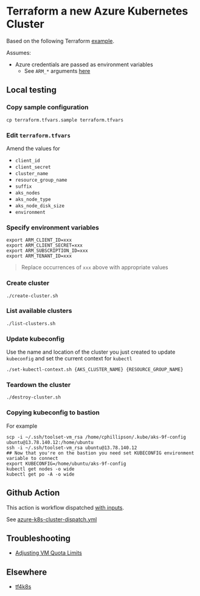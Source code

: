 # Terraform a new Azure Kubernetes Cluster

Based on the following Terraform [example](https://registry.terraform.io/providers/hashicorp/azurerm/latest/docs/resources/kubernetes_cluster#example-usage).


Assumes:

* Azure credentials are passed as environment variables
  * See `ARM_*` arguments [here](https://registry.terraform.io/providers/hashicorp/azurerm/latest/docs#argument-reference)


## Local testing

### Copy sample configuration

```
cp terraform.tfvars.sample terraform.tfvars
```

### Edit `terraform.tfvars`

Amend the values for

* `client_id`
* `client_secret`
* `cluster_name`
* `resource_group_name`
* `suffix`
* `aks_nodes`
* `aks_node_type`
* `aks_node_disk_size`
* `environment`


### Specify environment variables

```
export ARM_CLIENT_ID=xxx
export ARM_CLIENT_SECRET=xxx
export ARM_SUBSCRIPTION_ID=xxx
export ARM_TENANT_ID=xxx
```
> Replace occurrences of `xxx` above with appropriate values

### Create cluster

```
./create-cluster.sh
```

### List available clusters

```
./list-clusters.sh
```

### Update kubeconfig

Use the name and location of the cluster you just created to update `kubeconfig` and set the current context for `kubectl`

```
./set-kubectl-context.sh {AKS_CLUSTER_NAME} {RESOURCE_GROUP_NAME}
```

### Teardown the cluster

```
./destroy-cluster.sh
```

### Copying kubeconfig to bastion

For example

```
scp -i ~/.ssh/toolset-vm_rsa /home/cphillipson/.kube/aks-9f-config ubuntu@13.78.140.12:/home/ubuntu
ssh -i ~/.ssh/toolset-vm_rsa ubuntu@13.78.140.12
## Now that you're on the bastion you need set KUBECONFIG environment variable to connect
export KUBECONFIG=/home/ubuntu/aks-9f-config
kubectl get nodes -o wide
kubectl get po -A -o wide
```


## Github Action

This action is workflow dispatched [with inputs](https://docs.github.com/en/actions/using-workflows/workflow-syntax-for-github-actions#onworkflow_dispatchinputs).

See [azure-k8s-cluster-dispatch.yml](https://github.com/clicktruck/azure-actions/.github/workflows/azure-k8s-cluster-dispatch.yml)


## Troubleshooting

* [Adjusting VM Quota Limits](https://docs.microsoft.com/en-us/azure/azure-supportability/per-vm-quota-requests)


## Elsewhere

* [tf4k8s](https://github.com/pacphi/tf4k8s/tree/master/modules/cluster/aks)
